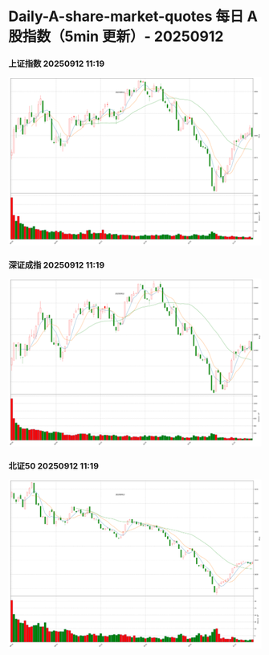
# Daily-A-share-market-quotes 每日 A 股指数（5min 更新）- 20250912

### 上证指数 20250912 11:19
![](./fig/2025/9/20250912-sh000001.png)

### 深证成指 20250912 11:19
![](./fig/2025/9/20250912-sz399001.png)

### 北证50 20250912 11:19
![](./fig/2025/9/20250912-bj899050.png)
